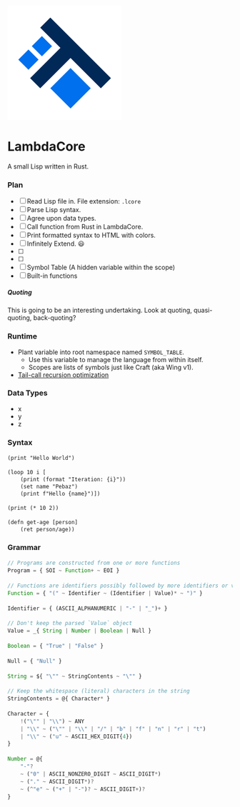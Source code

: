 <img src="dev/logo/LambdaCoreLogo.png" width=256 />

# LambdaCore
A small Lisp written in Rust.

### Plan

- [ ] Read Lisp file in. File extension: `.lcore`
- [ ] Parse Lisp syntax.
- [ ] Agree upon data types.
- [ ] Call function from Rust in LambdaCore.
- [ ] Print formatted syntax to HTML with colors.
- [ ] Infinitely Extend. 😃
- [ ] 
- [ ] 
- [ ] Symbol Table (A hidden variable within the scope)
- [ ] Built-in functions

##### Quoting

This is going to be an interesting undertaking. Look at quoting, quasi-quoting, back-quoting?

### Runtime

 * Plant variable into root namespace named `SYMBOL_TABLE`.
	* Use this variable to manage the language from within itself.
	* Scopes are lists of symbols just like Craft (aka Wing v1).
 * [Tail-call recursion optimization](https://github.com/murarth/ketos/blob/master/docs/README.md)

### Data Types

 * x
 * y
 * z

### Syntax

```Lisp
(print "Hello World")

(loop 10 i [
	(print (format "Iteration: {i}"))
	(set name "Pebaz")
	(print f"Hello {name}")])

(print (* 10 2))

(defn get-age [person]
	(ret person/age))
```

### Grammar

```javascript
// Programs are constructed from one or more functions
Program = { SOI ~ Function+ ~ EOI }

// Functions are identifiers possibly followed by more identifiers or values
Function = { "(" ~ Identifier ~ (Identifier | Value)* ~ ")" }

Identifier = { (ASCII_ALPHANUMERIC | "-" | "_")+ }

// Don't keep the parsed `Value` object
Value = _{ String | Number | Boolean | Null }

Boolean = { "True" | "False" }

Null = { "Null" }

String = ${ "\"" ~ StringContents ~ "\"" }

// Keep the whitespace (literal) characters in the string
StringContents = @{ Character* }

Character = {
    !("\"" | "\\") ~ ANY
    | "\\" ~ ("\"" | "\\" | "/" | "b" | "f" | "n" | "r" | "t")
    | "\\" ~ ("u" ~ ASCII_HEX_DIGIT{4})
}

Number = @{
    "-"?
    ~ ("0" | ASCII_NONZERO_DIGIT ~ ASCII_DIGIT*)
    ~ ("." ~ ASCII_DIGIT*)?
    ~ (^"e" ~ ("+" | "-")? ~ ASCII_DIGIT+)?
}
```

